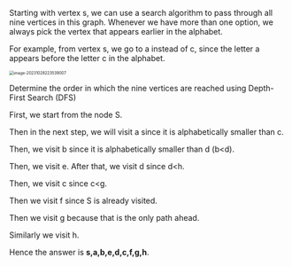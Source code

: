 Starting with vertex s, we can use a search algorithm to pass through all nine vertices in this graph.  Whenever we have more than one option, we always pick the vertex that appears earlier in the alphabet.

For example, from vertex s, we go to a instead of c, since the letter a appears before the letter c in the alphabet.

<img src="C:\Users\harry\AppData\Roaming\Typora\typora-user-images\image-20231028223539007.png" alt="image-20231028223539007" style="zoom:50%;" />

Determine the order in which the nine vertices are reached using Depth-First Search (DFS)

First, we start from the node S. 

Then in the next step, we will visit a since it is alphabetically smaller than c. 

Then, we visit b since it is alphabetically smaller than d (b<d).

Then, we visit e. After that, we visit d since d<h. 

Then, we visit c since c<g. 

Then we visit f since S is already visited. 

Then we visit g because that is the only path ahead.

Similarly we visit h.

Hence the answer is **s,a,b,e,d,c,f,g,h**.